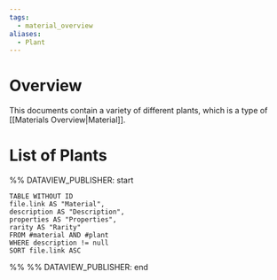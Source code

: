 ```yaml
---
tags:
  - material_overview
aliases:
  - Plant
---
```

# Overview
This documents contain a variety of different plants, which is a type of [[Materials Overview|Material]].
# List of Plants
%% DATAVIEW_PUBLISHER: start
```dataview
TABLE WITHOUT ID
file.link AS "Material",
description AS "Description",
properties AS "Properties",
rarity AS "Rarity"
FROM #material AND #plant
WHERE description != null
SORT file.link ASC
```
%%
%% DATAVIEW_PUBLISHER: end